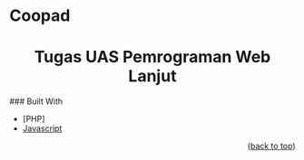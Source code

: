 # Coopad

<H1 align="center">Tugas UAS Pemrograman Web Lanjut</H1>
### Built With

* [PHP]
* [Javascript](https://reactjs.org/)

<p align="right">(<a href="#top">back to top</a>)</p>
